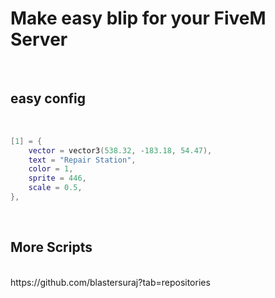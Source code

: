 <h1>Make easy blip for your FiveM Server</h1>
 
<br>
<h2> easy config </h2>
</br>

```lua
[1] = {
    vector = vector3(538.32, -183.18, 54.47), 
    text = "Repair Station", 
    color = 1, 
    sprite = 446, 
    scale = 0.5,
},
```
 </br>
 
<h2> More Scripts </h2> <br>
https://github.com/blastersuraj?tab=repositories

